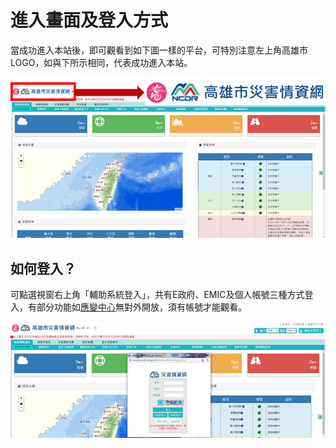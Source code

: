 # 進入畫面及登入方式

當成功進入本站後，即可觀看到如下圖一樣的平台，可特別注意左上角高雄市LOGO，如與下所示相同，代表成功進入本站。

![平台進入成功畫面](../assets/1568201176295.png)

## **如何登入？**

可點選視窗右上角「輔助系統登入」，共有E政府、EMIC及個人帳號三種方式登入，有部分功能如[應變中心](/應變中心/README.md)無對外開放，須有帳號才能觀看。

![登入畫面](../assets/1568201581726.png)
